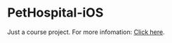 # PetHospital-iOS

Just a course project. For more infomation: [Click here](https://github.com/Onion12138/petHospital).
